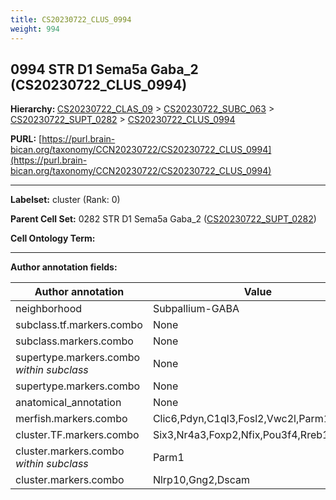 ```yaml
---
title: CS20230722_CLUS_0994
weight: 994
---
```

## 0994 STR D1 Sema5a Gaba_2 (CS20230722_CLUS_0994)
<b>Hierarchy: </b>
[CS20230722_CLAS_09](../CS20230722_CLAS_09) >
[CS20230722_SUBC_063](../CS20230722_SUBC_063) >
[CS20230722_SUPT_0282](../CS20230722_SUPT_0282) >
[CS20230722_CLUS_0994](../CS20230722_CLUS_0994)

**PURL:** [https://purl.brain-bican.org/taxonomy/CCN20230722/CS20230722_CLUS_0994](https://purl.brain-bican.org/taxonomy/CCN20230722/CS20230722_CLUS_0994)

---


**Labelset:** cluster (Rank: 0)

**Parent Cell Set:** 0282 STR D1 Sema5a Gaba_2 ([CS20230722_SUPT_0282](../CS20230722_SUPT_0282))



**Cell Ontology Term:** 

[MARKER GENES.]: #


---

[TRANSFERRED ANNOTATIONS.]: #


[AUTHOR ANNOTATION FIELDS.]: #


**Author annotation fields:**

| Author annotation | Value |
|-------------------|-------|
|neighborhood|Subpallium-GABA|
|subclass.tf.markers.combo|None|
|subclass.markers.combo|None|
|supertype.markers.combo _within subclass_|None|
|supertype.markers.combo|None|
|anatomical_annotation|None|
|merfish.markers.combo|Clic6,Pdyn,C1ql3,Fosl2,Vwc2l,Parm1,Gpr88|
|cluster.TF.markers.combo|Six3,Nr4a3,Foxp2,Nfix,Pou3f4,Rreb1|
|cluster.markers.combo _within subclass_|Parm1|
|cluster.markers.combo|Nlrp10,Gng2,Dscam|
